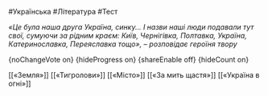 #Українська #Література #Тест

*«Це була наша друга Україна, синку... І назви наші люди подавали тут свої, сумуючи за рідним краєм: Київ, Чернігівка, Полтавка, Україна, Катеринославка, Переяславка тощо», – розповідає героїня твору*

{noChangeVote on}
{hideProgress on}
{shareEnable off}
{hideCount on}

[[«Земля»]]
[[«Тигролови»]]
[[«Місто»]]
[[«За мить щастя»]]
[[«Україна в огні»]]
